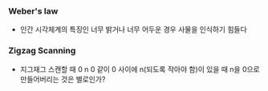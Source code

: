 ### Weber's law
- 인간 시각체계의 특징인 너무 밝거나 너무 어두운 경우 사물을 인식하기 힘들다
### Zigzag Scanning
- 지그재그 스캔할 때 0 n 0 같이 0 사이에 n(되도록 작아야 함)이 있을 때 n을 0으로 만들어버리는 것은 별로인가?
